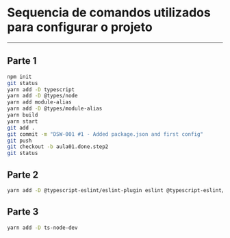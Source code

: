 # Sequencia de comandos utilizados para configurar o projeto
----
## Parte 1

``` bash
npm init
git status
yarn add -D typescript
yarn add -D @types/node
yarn add module-alias
yarn add -D @types/module-alias
yarn build
yarn start
git add .
git commit -m "DSW-001 #1 - Added package.json and first config"
git push
git checkout -b aula01.done.step2
git status
```

## Parte 2

``` bash
yarn add -D @typescript-eslint/eslint-plugin eslint @typescript-eslint/parser

```

## Parte 3

``` bash
yarn add -D ts-node-dev

```

